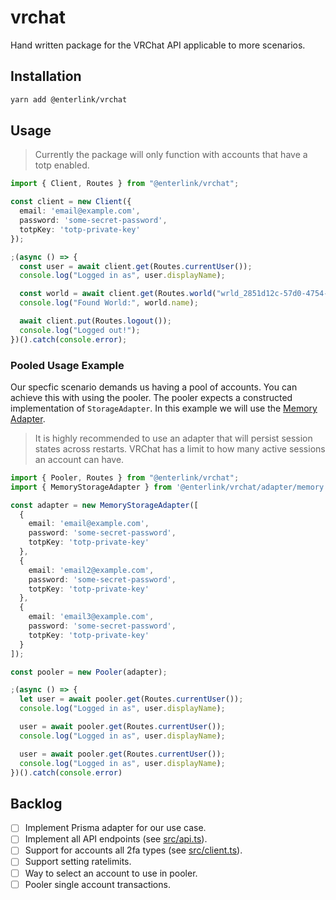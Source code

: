 # vrchat
Hand written package for the VRChat API applicable to more scenarios.

## Installation

```bash
yarn add @enterlink/vrchat
```
## Usage
> Currently the package will only function with accounts that have a totp enabled.

```ts
import { Client, Routes } from "@enterlink/vrchat";

const client = new Client({
  email: 'email@example.com',
  password: 'some-secret-password',
  totpKey: 'totp-private-key'
});

;(async () => {
  const user = await client.get(Routes.currentUser());
  console.log("Logged in as", user.displayName);

  const world = await client.get(Routes.world("wrld_2851d12c-57d0-4754-84cf-aa494ce7a03a"));
  console.log("Found World:", world.name);

  await client.put(Routes.logout());
  console.log("Logged out!");
})().catch(console.error);

```

### Pooled Usage Example
Our specfic scenario demands us having a pool of accounts. You can achieve this  with using the pooler. The pooler expects a constructed implementation of `StorageAdapter`. In this example we will use the [Memory Adapter](./src/adapters/memory).

> It is highly recommended to use an adapter that will persist session states across restarts. VRChat has a limit to how many active sessions an account can have.

```ts
import { Pooler, Routes } from "@enterlink/vrchat";
import { MemoryStorageAdapter } from '@enterlink/vrchat/adapter/memory';

const adapter = new MemoryStorageAdapter([
  {
    email: 'email@example.com',
    password: 'some-secret-password',
    totpKey: 'totp-private-key'
  },
  {
    email: 'email2@example.com',
    password: 'some-secret-password',
    totpKey: 'totp-private-key'
  },
  {
    email: 'email3@example.com',
    password: 'some-secret-password',
    totpKey: 'totp-private-key'
  }
]);

const pooler = new Pooler(adapter);

;(async () => {
  let user = await pooler.get(Routes.currentUser());
  console.log("Logged in as", user.displayName);

  user = await pooler.get(Routes.currentUser());
  console.log("Logged in as", user.displayName);

  user = await pooler.get(Routes.currentUser());
  console.log("Logged in as", user.displayName);
})().catch(console.error)
```

## Backlog
- [ ] Implement Prisma adapter for our use case.
- [ ] Implement all API endpoints (see [src/api.ts](./src/api.ts)).
- [ ] Support for accounts all 2fa types (see [src/client.ts](https://github.com/enterverse/vrchat/blob/a79da93e58316c469e9478ab7051070faa1d77e4/src/client.ts#L256)).
- [ ] Support setting ratelimits.
- [ ] Way to select an account to use in pooler.
- [ ] Pooler single account transactions.
